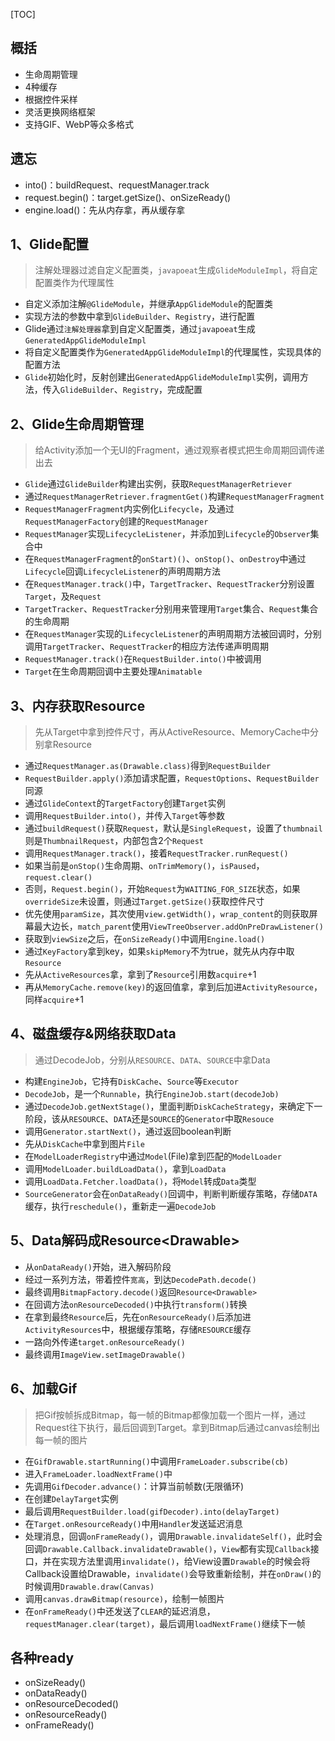 [TOC]

## 概括
* 生命周期管理
* 4种缓存
* 根据控件采样
* 灵活更换网络框架
* 支持GIF、WebP等众多格式

## 遗忘
* into()：buildRequest、requestManager.track
* request.begin()：target.getSize()、onSizeReady()
* engine.load()：先从内存拿，再从缓存拿

## 1、Glide配置
> 注解处理器过滤自定义配置类，`javapoeat`生成`GlideModuleImpl`，将自定配置类作为代理属性

* 自定义添加注解`@GlideModule`，并继承`AppGlideModule`的配置类
* 实现方法的参数中拿到`GlideBuilder`、`Registry`，进行配置
* Glide通过`注解处理器`拿到自定义配置类，通过`javapoeat`生成`GeneratedAppGlideModuleImpl`
* 将自定义配置类作为`GeneratedAppGlideModuleImpl`的代理属性，实现具体的配置方法
* `Glide`初始化时，反射创建出`GeneratedAppGlideModuleImpl`实例，调用方法，传入`GlideBuilder`、`Registry`，完成配置

##  2、Glide生命周期管理
> 给Activity添加一个无UI的Fragment，通过观察者模式把生命周期回调传递出去

* `Glide`通过`GlideBuilder`构建出实例，获取`RequestManagerRetriever`
* 通过`RequestManagerRetriever.fragmentGet()`构建`RequestManagerFragment`
* `RequestManagerFragment`内实例化`Lifecycle`，及通过`RequestManagerFactory`创建的`RequestManager`
* `RequestManager`实现`LifecycleListener`，并添加到`Lifecycle`的`Observer`集合中
* 在`RequestManagerFragment`的`onStart)()`、`onStop()`、`onDestroy`中通过`Lifecycle`回调`LifecycleListener`的声明周期方法
* 在`RequestManager.track()`中，`TargetTracker`、`RequestTracker`分别设置`Target`，及`Request`
* `TargetTracker`、`RequestTracker`分别用来管理用`Target`集合、`Request`集合的生命周期
* 在`RequestManager`实现的`LifecycleListener`的声明周期方法被回调时，分别调用`TargetTracker`、`RequestTracker`的相应方法传递声明周期
* `RequestManager.track()`在`RequestBuilder.into()`中被调用
* `Target`在生命周期回调中主要处理`Animatable`

## 3、内存获取Resource
> 先从Target中拿到控件尺寸，再从ActiveResource、MemoryCache中分别拿Resource

* 通过`RequestManager.as(Drawable.class)`得到`RequestBuilder`
* `RequestBuilder.apply()`添加请求配置，`RequestOptions`、`RequestBuilder`同源
* 通过`GlideContext`的`TargetFactory`创建`Target`实例
* 调用`RequestBuilder.into()`，并传入`Target`等参数
* 通过`buildRequest()`获取`Request`，默认是`SingleRequest`，设置了`thumbnail`则是`ThumbnailRequest`，内部包含2个`Request`
* 调用`RequestManager.track()`，接着`RequestTracker.runRequest()`
* 如果当前是`onStop()`生命周期、`onTrimMemory()`，`isPaused`，`request.clear()`
* 否则，`Request.begin()`，开始`Request`为`WAITING_FOR_SIZE`状态，如果`overrideSize`未设置，则通过`Target.getSize()`获取控件尺寸
* 优先使用`paramSize`，其次使用`view.getWidth()`，`wrap_content`的则获取屏幕最大边长，`match_parent`使用`ViewTreeObserver.addOnPreDrawListener()`
* 获取到`viewSize`之后，在`onSizeReady()`中调用`Engine.load()`
* 通过`KeyFactory`拿到key，如果`skipMemory`不为true，就先从内存中取`Resource`
* 先从`ActiveResources`拿，拿到了`Resource`引用数`acquire`+1
* 再从`MemoryCache.remove(key)`的返回值拿，拿到后加进`ActivityResource`，同样`acquire`+1

## 4、磁盘缓存&网络获取Data
> 通过DecodeJob，分别从`RESOURCE`、`DATA`、`SOURCE`中拿Data

* 构建`EngineJob`，它持有`DiskCache`、`Source`等`Executor`
* `DecodeJob`，是一个`Runnable`，执行`EngineJob.start(decodeJob)`
* 通过`DecodeJob.getNextStage()`，里面判断`DiskCacheStrategy`，来确定下一阶段，该从`RESOURCE`、`DATA`还是`SOURCE`的`Generator`中取`Resouce`
* 调用`Generator.startNext()`，通过返回boolean判断
* 先从`DiskCache`中拿到图片`File`
* 在`ModelLoaderRegistry`中通过`Model`(File)拿到匹配的`ModelLoader`
* 调用`ModelLoader.buildLoadData()`，拿到`LoadData`
* 调用`LoadData.Fetcher.loadData()`，将`Model`转成`Data`类型
* `SourceGenerator`会在`onDataReady()`回调中，判断判断缓存策略，存储`DATA`缓存，执行`reschedule()`，重新走一遍`DecodeJob`

## 5、Data解码成Resource\<Drawable>
* 从`onDataReady()`开始，进入解码阶段
* 经过一系列方法，带着控件`宽高`，到达`DecodePath.decode()`
* 最终调用`BitmapFactory.decode()`返回`Resource<Drawable>`
* 在回调方法`onResourceDecoded()`中执行`transform()`转换
* 在拿到最终`Resource`后，先在`onResourceReady()`后添加进`ActivityResources`中，根据缓存策略，存储`RESOURCE`缓存
* 一路向外传递`target.onResourceReady()`
* 最终调用`ImageView.setImageDrawable()`

## 6、加载Gif
> 把Gif按帧拆成Bitmap，每一帧的Bitmap都像加载一个图片一样，通过Request往下执行，最后回调到Target。拿到Bitmap后通过canvas绘制出每一帧的图片

* 在`GifDrawable.startRunning()`中调用`FrameLoader.subscribe(cb)`
* 进入`FrameLoader.loadNextFrame()`中
* 先调用`GifDecoder.advance()`：计算当前帧数(无限循环)
* 在创建`DelayTarget`实例
* 最后调用`RequestBuilder.load(gifDecoder).into(delayTarget)`
* 在`Target.onResourceReady()`中用`Handler`发送延迟消息
* 处理消息，回调`onFrameReady()`，调用`Drawable.invalidateSelf()`，此时会回调`Drawable.Callback.invalidateDrawable()`，`View`都有实现`Callback`接口，并在实现方法里调用`invalidate()`，给View设置`Drawable`的时候会将Callback设置给Drawable，`invalidate()`会导致重新绘制，并在`onDraw()`的时候调用`Drawable.draw(Canvas)`
* 调用`canvas.drawBitmap(resource)`，绘制一帧图片
* 在`onFrameReady()`中还发送了`CLEAR`的延迟消息，`requestManager.clear(target)`，最后调用`loadNextFrame()`继续下一帧


## 各种ready
* onSizeReady()
* onDataReady()
* onResourceDecoded()
* onResourceReady()
* onFrameReady()